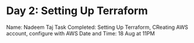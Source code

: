 # Day 2: Setting Up Terraform

Name: Nadeem Taj 
Task Completed: Setting Up Terraform, CReating AWS account, configure with AWS
Date and Time: 18 Aug at 11PM
